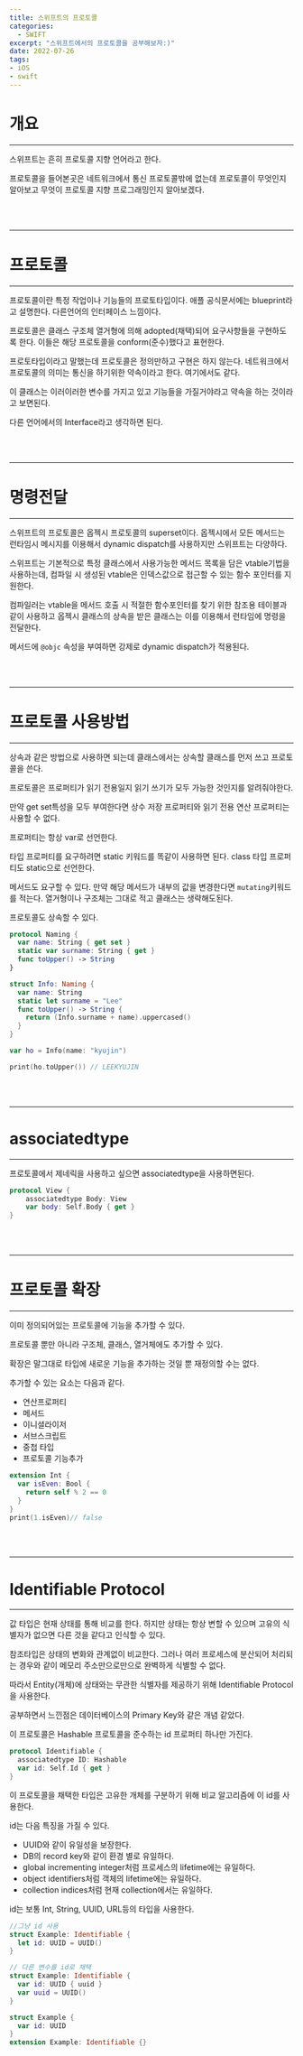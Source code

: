 ```yaml
---
title: 스위프트의 프로토콜
categories:
  - SWIFT
excerpt: "스위프트에서의 프로토콜을 공부해보자:)"
date: 2022-07-26
tags:
- iOS
- swift
---
```




# 개요

---


스위프트는 흔히 프로토콜 지향 언어라고 한다.

프로토콜을 들어본곳은 네트워크에서 통신 프로토콜밖에 없는데 프로토콜이 무엇인지 알아보고 무엇이 프로토콜 지향 프로그래밍인지 알아보겠다.

<br />
<br />

---

# 프로토콜

---

프로토콜이란 특정 작업이나 기능들의 프로토타입이다. 애플 공식문서에는 blueprint라고 설명한다. 다른언어의 인터페이스 느낌이다.

프로토콜은 클래스 구조체 열거형에 의해 adopted(채택)되어 요구사항들을 구현하도록 한다. 이들은 해당 프로토콜을 conform(준수)했다고 표현한다.

프로토타입이라고 말했는데 프로토콜은 정의만하고 구현은 하지 않는다. 네트워크에서 프로토콜의 의미는 통신을 하기위한 약속이라고 한다. 여기에서도 같다.

이 클래스는 이러이러한 변수를 가지고 있고 기능들을 가질거야라고 약속을 하는 것이라고 보면된다.

다른 언어에서의 Interface라고 생각하면 된다.

<br />
<br />

---

# 명령전달

---

스위프트의 프로토콜은 옵젝시 프로토콜의 superset이다. 옵젝시에서 모든 메서드는 런타임시 메시지를 이용해서 dynamic dispatch를 사용하지만 스위프트는 다양하다.

스위프트는 기본적으로 특정 클래스에서 사용가능한 메서드 목록을 담은 vtable기법을 사용하는데, 컴파일 시 생성된 vtable은 인덱스값으로 접근할 수 있는 함수 포인터를 지원한다.

컴파일러는 vtable을 메서드 호출 시 적절한 함수포인터를 찾기 위한 참조용 테이블과 같이 사용하고 옵젝시 클래스의 상속을 받은 클래스는 이를 이용해서 런타임에 명령을 전달한다.

메서드에 `@objc` 속성을 부여하면 강제로 dynamic dispatch가 적용된다.

<br />
<br />

---

# 프로토콜 사용방법

---

상속과 같은 방법으로 사용하면 되는데 클래스에서는 상속할 클래스를 먼저 쓰고 프로토콜을 쓴다.

프로토콜은 프로퍼티가 읽기 전용일지 읽기 쓰기가 모두 가능한 것인지를 알려줘야한다.

만약 get set특성을 모두 부여한다면 상수 저장 프로퍼티와 읽기 전용 연산 프로퍼티는 사용할 수 없다.

프로퍼티는 항상 var로 선언한다.

타입 프로퍼티를 요구하려면 static 키워드를 똑같이 사용하면 된다. class 타입 프로퍼티도 static으로 선언한다.

메서드도 요구할 수 있다. 만약 해당 메서드가 내부의 값을 변경한다면 `mutating`키워드를 적는다. 열거형이나 구조체는 그대로 적고 클래스는 생략해도된다.

프로토콜도 상속할 수 있다.

```swift
protocol Naming {
  var name: String { get set }
  static var surname: String { get }
  func toUpper() -> String
}

struct Info: Naming {
  var name: String
  static let surname = "Lee"
  func toUpper() -> String {
    return (Info.surname + name).uppercased()
  }
}

var ho = Info(name: "kyujin")

print(ho.toUpper()) // LEEKYUJIN
```


<br />
<br />

---

# associatedtype

---

프로토콜에서 제네릭을 사용하고 싶으면 associatedtype을 사용하면된다.

```swift
protocol View {
    associatedtype Body: View
    var body: Self.Body { get }
}
```



<br />
<br />

---

# 프로토콜 확장

---

이미 정의되어있는 프로토콜에 기능을 추가할 수 있다.

프로토콜 뿐만 아니라 구조체, 클래스, 열거체에도 추가할 수 있다.

확장은 말그대로 타입에 새로운 기능을 추가하는 것일 뿐 재정의할 수는 없다.

추가할 수 있는 요소는 다음과 같다.

* 연산프로퍼티
* 메서드
* 이니셜라이저
* 서브스크립트
* 중첩 타입
* 프로토콜 기능추가

```swift
extension Int {
  var isEven: Bool {
    return self % 2 == 0
  }
}
print(1.isEven)// false
```




<br />
<br />

---

# Identifiable Protocol

---

값 타입은 현재 상태를 통해 비교를 한다. 하지만 상태는 항상 변할 수 있으며 고유의 식별자가 없으면 다른 것을 같다고 인식할 수 있다.

참조타입은 상태의 변화와 관계없이 비교한다. 그러나 여러 프로세스에 분산되어 처리되는 경우와 같이 메모리 주소만으로만으로 완벽하게 식별할 수 없다.

따라서 Entity(개체)에 상태와는 무관한 식별자를 제공하기 위해 Identifiable Protocol을 사용한다.

공부하면서 느낀점은 데이터베이스의 Primary Key와 같은 개념 같았다.

이 프로토콜은 Hashable 프로토콜을 준수하는 id 프로퍼티 하나만 가진다.

```swift
protocol Identifiable {
  associatedtype ID: Hashable
  var id: Self.Id { get }
}
```

이 프로토콜을 채택한 타입은 고유한 개체를 구분하기 위해 비교 알고리즘에 이 id를 사용한다.

id는 다음 특징을 가질 수 있다.

* UUID와 같이 유일성을 보장한다.
* DB의 record key와 같이 환경 별로 유일하다.
* global incrementing integer처럼 프로세스의 lifetime에는 유일하다.
* object identifiers처럼 객체의 lifetime에는 유일하다.
* collection indices처럼 현재 collection에서는 유일하다.

id는 보통 Int, String, UUID, URL등의 타입을 사용한다.

```swift
//그냥 id 사용
struct Example: Identifiable {
  let id: UUID = UUID()
}

// 다른 변수를 id로 채택
struct Example: Identifiable {
  var id: UUID { uuid }
  var uuid = UUID()
}

struct Example {
  var id: UUID
}
extension Example: Identifiable {}
```


